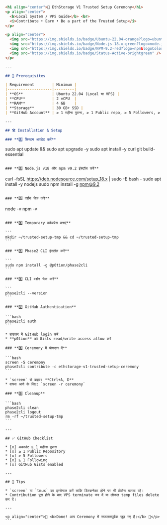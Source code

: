 ````markdown
<h1 align="center">🚀 EthStorage V1 Trusted Setup Ceremony</h1>
<p align="center">
  <b>Local System / VPS Guide</b> <br>
  <i>Contribute • Earn • Be a part of the Trusted Setup</i>
</p>

<p align="center">
  <img src="https://img.shields.io/badge/Ubuntu-22.04-orange?logo=ubuntu&logoColor=white" />
  <img src="https://img.shields.io/badge/Node.js-18.x-green?logo=node.js&logoColor=white" />
  <img src="https://img.shields.io/badge/NPM-9.2-red?logo=npm&logoColor=white" />
  <img src="https://img.shields.io/badge/Status-Active-brightgreen" />
</p>

---

## 📌 Prerequisites

| Requirement        | Minimum |
|--------------------|---------|
| **OS**             | Ubuntu 22.04 (Local या VPS) |
| **CPU**            | 2 vCPU  |
| **RAM**            | 4 GB    |
| **Storage**        | 30 GB+ SSD |
| **GitHub Account** | ≥ 1 महीना पुराना, ≥ 1 Public repo, ≥ 5 Followers, ≥ 1 Following, Gists enabled |

---

## 🛠 Installation & Setup

### **1️⃣ सिस्टम अपडेट करें**

````
sudo apt update && sudo apt upgrade -y
sudo apt install -y curl git build-essential
````

### **2️⃣ Node.js v18 और npm v9.2 इंस्टॉल करें**

````
curl -fsSL https://deb.nodesource.com/setup_18.x | sudo -E bash -
sudo apt install -y nodejs
sudo npm install -g npm@9.2
````

### **3️⃣ वर्शन चेक करें**

````
node -v
npm -v
````

### **4️⃣ Temporary वर्कस्पेस बनाएं**

```
mkdir ~/trusted-setup-tmp && cd ~/trusted-setup-tmp
```

### **5️⃣ Phase2 CLI इंस्टॉल करें**

```
sudo npm install -g @p0tion/phase2cli
```

### **6️⃣ CLI वर्शन चेक करें**

```
phase2cli --version
```

### **7️⃣ GitHub Authentication**

```bash
phase2cli auth
```

* ब्राउज़र में GitHub login करें
* **p0tion** को Gists read/write access allow करें

### **8️⃣ Ceremony में योगदान दें**

```bash
screen -S ceremony
phase2cli contribute -c ethstorage-v1-trusted-setup-ceremony
```

* `screen` से बाहर: **Ctrl+A, D**
* वापस आने के लिए: `screen -r ceremony`

### **9️⃣ Cleanup**

```bash
phase2cli clean
phase2cli logout
rm -rf ~/trusted-setup-tmp
```

---

## ✅ GitHub Checklist

* [x] अकाउंट ≥ 1 महीना पुराना
* [x] ≥ 1 Public Repository
* [x] ≥ 5 Followers
* [x] ≥ 1 Following
* [x] GitHub Gists enabled

---

## 🎯 Tips

* `screen` या `tmux` का इस्तेमाल करें ताकि डिस्कनेक्ट होने पर भी प्रोसेस चलता रहे।
* Contribution पूरा होने के बाद VPS terminate कर दें या लोकल temp files delete कर दें।

---

<p align="center">🎉 <b>Done! आप Ceremony में सफलतापूर्वक जुड़ गए हैं।</b> 🎉</p>
```
